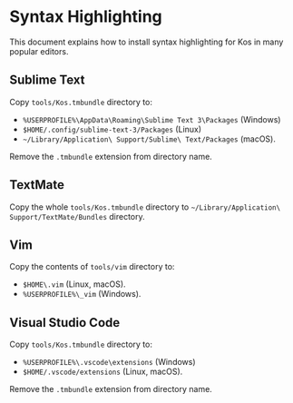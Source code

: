 Syntax Highlighting
===================

This document explains how to install syntax highlighting for Kos in many popular editors.

Sublime Text
------------

Copy `tools/Kos.tmbundle` directory to:

* `%USERPROFILE%\AppData\Roaming\Sublime Text 3\Packages` (Windows)
* `$HOME/.config/sublime-text-3/Packages` (Linux)
* `~/Library/Application\ Support/Sublime\ Text/Packages` (macOS).

Remove the `.tmbundle` extension from directory name.

TextMate
--------

Copy the whole `tools/Kos.tmbundle` directory to `~/Library/Application\ Support/TextMate/Bundles`
directory.

Vim
---

Copy the contents of `tools/vim` directory to:

* `$HOME\.vim` (Linux, macOS).
* `%USERPROFILE%\_vim` (Windows).

Visual Studio Code
------------------

Copy `tools/Kos.tmbundle` directory to:

* `%USERPROFILE%\.vscode\extensions` (Windows)
* `$HOME/.vscode/extensions` (Linux, macOS).

Remove the `.tmbundle` extension from directory name.
